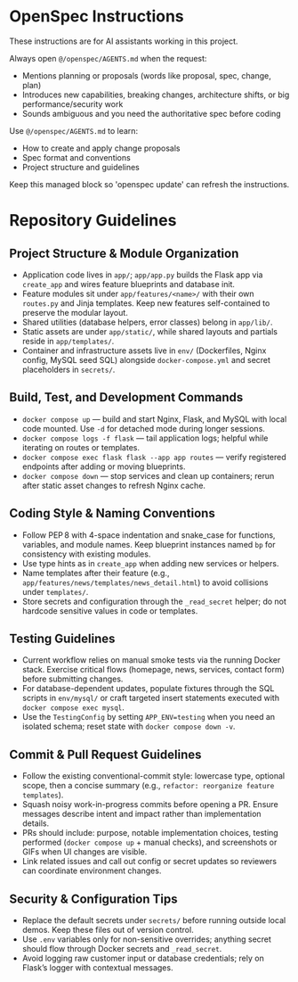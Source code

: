 <!-- OPENSPEC:START -->
# OpenSpec Instructions

These instructions are for AI assistants working in this project.

Always open `@/openspec/AGENTS.md` when the request:
- Mentions planning or proposals (words like proposal, spec, change, plan)
- Introduces new capabilities, breaking changes, architecture shifts, or big performance/security work
- Sounds ambiguous and you need the authoritative spec before coding

Use `@/openspec/AGENTS.md` to learn:
- How to create and apply change proposals
- Spec format and conventions
- Project structure and guidelines

Keep this managed block so 'openspec update' can refresh the instructions.

<!-- OPENSPEC:END -->

# Repository Guidelines

## Project Structure & Module Organization
- Application code lives in `app/`; `app/app.py` builds the Flask app via `create_app` and wires feature blueprints and database init.
- Feature modules sit under `app/features/<name>/` with their own `routes.py` and Jinja templates. Keep new features self-contained to preserve the modular layout.
- Shared utilities (database helpers, error classes) belong in `app/lib/`.
- Static assets are under `app/static/`, while shared layouts and partials reside in `app/templates/`.
- Container and infrastructure assets live in `env/` (Dockerfiles, Nginx config, MySQL seed SQL) alongside `docker-compose.yml` and secret placeholders in `secrets/`.

## Build, Test, and Development Commands
- `docker compose up` — build and start Nginx, Flask, and MySQL with local code mounted. Use `-d` for detached mode during longer sessions.
- `docker compose logs -f flask` — tail application logs; helpful while iterating on routes or templates.
- `docker compose exec flask flask --app app routes` — verify registered endpoints after adding or moving blueprints.
- `docker compose down` — stop services and clean up containers; rerun after static asset changes to refresh Nginx cache.

## Coding Style & Naming Conventions
- Follow PEP 8 with 4-space indentation and snake_case for functions, variables, and module names. Keep blueprint instances named `bp` for consistency with existing modules.
- Use type hints as in `create_app` when adding new services or helpers.
- Name templates after their feature (e.g., `app/features/news/templates/news_detail.html`) to avoid collisions under `templates/`.
- Store secrets and configuration through the `_read_secret` helper; do not hardcode sensitive values in code or templates.

## Testing Guidelines
- Current workflow relies on manual smoke tests via the running Docker stack. Exercise critical flows (homepage, news, services, contact form) before submitting changes.
- For database-dependent updates, populate fixtures through the SQL scripts in `env/mysql/` or craft targeted insert statements executed with `docker compose exec mysql`.
- Use the `TestingConfig` by setting `APP_ENV=testing` when you need an isolated schema; reset state with `docker compose down -v`.

## Commit & Pull Request Guidelines
- Follow the existing conventional-commit style: lowercase type, optional scope, then a concise summary (e.g., `refactor: reorganize feature templates`).
- Squash noisy work-in-progress commits before opening a PR. Ensure messages describe intent and impact rather than implementation details.
- PRs should include: purpose, notable implementation choices, testing performed (`docker compose up` + manual checks), and screenshots or GIFs when UI changes are visible.
- Link related issues and call out config or secret updates so reviewers can coordinate environment changes.

## Security & Configuration Tips
- Replace the default secrets under `secrets/` before running outside local demos. Keep these files out of version control.
- Use `.env` variables only for non-sensitive overrides; anything secret should flow through Docker secrets and `_read_secret`.
- Avoid logging raw customer input or database credentials; rely on Flask’s logger with contextual messages.
